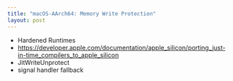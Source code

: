 ```yaml
---
title: "macOS-AArch64: Memory Write Protection"
layout: post
---
```




- Hardened Runtimes
- https://developer.apple.com/documentation/apple_silicon/porting_just-in-time_compilers_to_apple_silicon
- JitWriteUnprotect
- signal handler fallback

